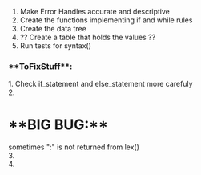 1. Make Error Handles accurate and descriptive
2. Create the functions implementing if and while rules
3. Create the data tree
4. ?? Create a table that holds the values ??
5. Run tests for syntax()


<h3>**ToFixStuff**:</h3>
    <p>1. Check if_statement and else_statement more carefuly
    <br>2. <h1>**BIG BUG:**</h1> sometimes ":" is not returned from lex()
    <br>3.
    <br>4.
